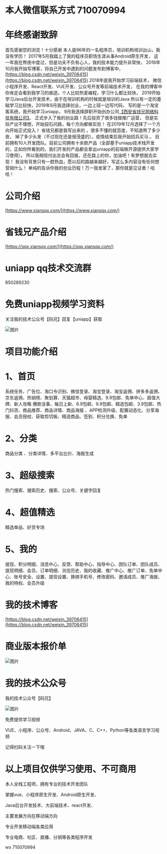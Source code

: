# 本人微信联系方式 710070994

# 年终感谢致辞
首先感谢您的浏览！十分感谢
本人是96年的一名程序员，培训机构培训出山，我没有学历！
2017年5月我踏上了我的程序员职场生涯从事Android原生开发，
这一年我在熬夜中度过，但是功夫不负有心人，我的技术能力提升非常快，
2018年10月我开始写博客，将自己开发中遇到的问题发布到博客中，
[https://blog.csdn.net/weixin_39706415](https://blog.csdn.net/weixin_39706415)
2018年底我开始学习前端技术，
微信小程序开发、React开发、VUE开发、公众号开发等前端技术开发，
在我的博客中你肯定会看到我学习的痕迹。个人比较热爱编程，学习什么都比较快，
2019开始学习Java后台开发技术，由于在培训机构的时候就是培训的Java
所以有一定的基础学习比较快，2019年8月我选择创业，一边上班一边写代码，
写的是一个淘宝客系统，我开始学习uniapp，
9月我选择辞职开始创办公司[【西安省钱兄网络科技有限公司】](https://www.xiansqx.com)。
正式步入了我的创业路！先后投资了很多钱做推广运营，
但是实际产出不理想，开始投石问路，每个方向都做实验！
在2019年12月选择了一个方向开始正式投入！
省钱兄都是我写出来的 ，很多不懂的就百度，不知道熬了多少夜，
掉了多少头发（不过现在还是很茂盛的）。疫情结束后我开始招兵买马 。
目前拥有10人开发团队。目前公司拥有十余款产品（全部基于uniapp技术栈开发的，正如你所看到的，我们开发的产品都会拿出uniapp的前端做开源提供大家学习使用）。
所以我相信付出总会有回报，还在路上的你，加油吧！有梦想就去实现！
我没有背景只有一腔热血，愿以后的路越来越好，写这么多内容没有任何想营销什么！
单纯的告诉你我的创业历程！万一我发家了，那你就是见证者！哈哈！

# 公司介绍
[https://www.xiansqx.com/](https://www.xiansqx.com/)

# 省钱兄产品介绍
[https://sqx.xiansqx.com/](https://sqx.xiansqx.com/)

# uniapp qq技术交流群
850289230

# 免费uniapp视频学习资料

关注我的技术公众号【码兄】回复【uniapp】获取 

![图片](https://www.gomyorder.cn/qrs.jpg)

# 项目功能介绍

# 1、首页

系统任务、广告位、淘口令识别、微信登录、淘宝登录、淘宝返佣、拼多多返佣、京东返佣、热销榜、聚划算、天猫超市、母婴精选、9.9包邮、免单中心、超值大牌、新人攻略 爆款没事、每日上新、6.9包邮、9.9包邮、精选包邮、3.9包邮、热门抖货、商品推荐、商品详情、商品海报 、APP检测升级、配置动态化、分享海报、会员授权、获取剪切板、精选商品、签到、积分兑换、免单

# 2、分类

商品分类 、分类详情、多平台比价、海报生成

# 3、超级搜索

热门搜索、搜索历史、搜索、公众号、关键字回复

# 4、超值精选

精选单品、好货专场

# 5、我的

提现、积分明细、消息中心、反馈、帮助中心、指导中心、团队订单、团队成员、提现明细、会员、订单明细、浏览历史、我的收藏、推广中心、推广订单、免单中心、账号安全、设置、提现设置、换绑手机号、修改密码、邀请成员、推广海报、我的特权、会员升级



# 我的技术博客

[https://blog.csdn.net/weixin_39706415](https://blog.csdn.net/weixin_39706415)

# 商业版本报价单
![图片](https://www.gomyorder.cn/img/20201121/f4d02bd0783a4044bc3d4a4d1fe88b29.jpg)

# 我的技术公众号

我的技术公众号【码兄】

![图片](https://www.gomyorder.cn/qrs.jpg)

免费提供学习视频

VUE、小程序、公众号、Android、JAVA、C、C++、Python等各类语言学习视频

记得扫码关注一下哦

# 以上项目仅供学习使用、不可商用

本人全栈工程师，拥有专业的技术开发团队

掌握vue、小程序原生开发、Android原生开发、

Java后台开发技术、大前端技术、react开发、

主要发展方向在移动端方向

专业开发移动端各类应用

专业电商、社区、直播、分销等各类程序开发

wx 710070994



